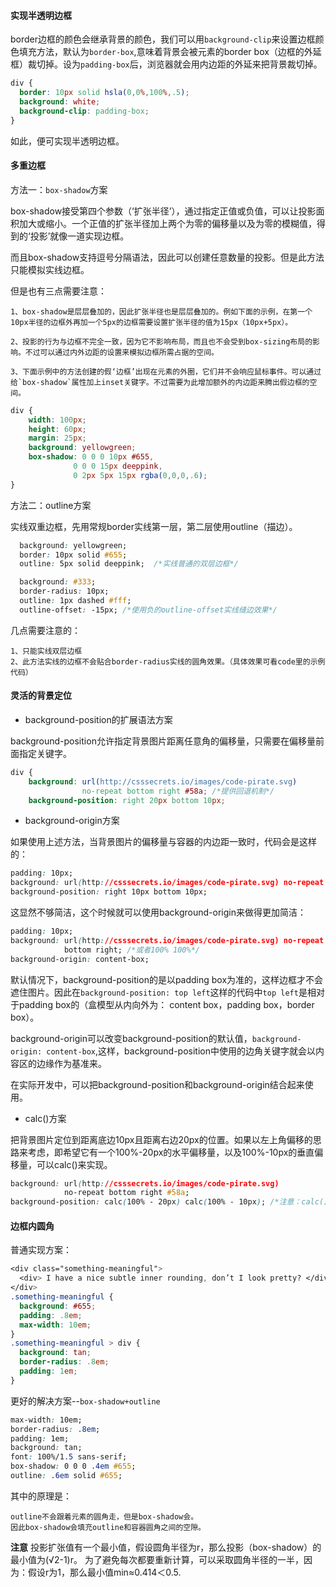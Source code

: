 #### 实现半透明边框
border边框的颜色会继承背景的颜色，我们可以用`background-clip`来设置边框颜色填充方法，默认为`border-box`,意味着背景会被元素的border box（边框的外延框）裁切掉。设为`padding-box`后，浏览器就会用内边距的外延来把背景裁切掉。

```css
div {
  border: 10px solid hsla(0,0%,100%,.5);
  background: white;
  background-clip: padding-box;
}
```
如此，便可实现半透明边框。

#### 多重边框

方法一：`box-shadow`方案

box-shadow接受第四个参数（‘扩张半径’），通过指定正值或负值，可以让投影面积加大或缩小。一个正值的扩张半径加上两个为零的偏移量以及为零的模糊值，得到的‘投影’就像一道实现边框。

而且box-shadow支持逗号分隔语法，因此可以创建任意数量的投影。但是此方法只能模拟实线边框。

但是也有三点需要注意：

    1、box-shadow是层层叠加的，因此扩张半径也是层层叠加的。例如下面的示例，在第一个10px半径的边框外再加一个5px的边框需要设置扩张半径的值为15px（10px+5px）。

    2、投影的行为与边框不完全一致，因为它不影响布局，而且也不会受到box-sizing布局的影响。不过可以通过内外边距的设置来模拟边框所需占据的空间。

    3、下面示例中的方法创建的假‘边框’出现在元素的外圈，它们并不会响应鼠标事件。可以通过给`box-shadow`属性加上inset关键字。不过需要为此增加额外的内边距来腾出假边框的空间。

```css
div {
	width: 100px;
	height: 60px;
	margin: 25px;
	background: yellowgreen;
	box-shadow: 0 0 0 10px #655,
              0 0 0 15px deeppink,
              0 2px 5px 15px rgba(0,0,0,.6);
}
```

方法二：outline方案

实线双重边框，先用常规border实线第一层，第二层使用outline（描边）。

```css
  background: yellowgreen;
  border: 10px solid #655;
  outline: 5px solid deeppink;  /*实线普通的双层边框*/
```
```css
  background: #333;
  border-radius: 10px;
  outline: 1px dashed #fff;
  outline-offset: -15px; /*使用负的outline-offset实线缝边效果*/
```

几点需要注意的：

    1、只能实线双层边框
    2、此方法实线的边框不会贴合border-radius实线的圆角效果。（具体效果可看code里的示例代码）

#### 灵活的背景定位

* background-position的扩展语法方案

background-position允许指定背景图片距离任意角的偏移量，只需要在偏移量前面指定关键字。

```css
div {
	background: url(http://csssecrets.io/images/code-pirate.svg)
	            no-repeat bottom right #58a; /*提供回退机制*/
	background-position: right 20px bottom 10px;
```

* background-origin方案

如果使用上述方法，当背景图片的偏移量与容器的内边距一致时，代码会是这样的：

```css
padding: 10px;
background: url(http://csssecrets.io/images/code-pirate.svg) no-repeat #58a;
background-position: right 10px bottom 10px;
```

这显然不够简洁，这个时候就可以使用background-origin来做得更加简洁：

```css
padding: 10px;
background: url(http://csssecrets.io/images/code-pirate.svg) no-repeat #58a
            bottom right; /*或者100% 100%*/
background-origin: content-box;
```

默认情况下，background-position的是以padding box为准的，这样边框才不会遮住图片。因此在`background-position: top left`这样的代码中`top left`是相对于padding box的（盒模型从内向外为： content box，padding box，border box）。

background-origin可以改变background-position的默认值，`background-origin: content-box`,这样，background-position中使用的边角关键字就会以内容区的边缘作为基准来。

在实际开发中，可以把background-position和background-origin结合起来使用。

* calc()方案

把背景图片定位到距离底边10px且距离右边20px的位置。如果以左上角偏移的思路来考虑，即希望它有一个100%-20px的水平偏移量，以及100%-10px的垂直偏移量，可以calc()来实现。

```css
background: url(http://csssecrets.io/images/code-pirate.svg)
            no-repeat bottom right #58a;
background-position: calc(100% - 20px) calc(100% - 10px); /*注意：calc()函数内部的 - 和 + 要加空白符，否则会报错。*/
```

####  边框内圆角

普通实现方案：

```css
<div class="something-meaningful">
  <div> I have a nice subtle inner rounding, don’t I look pretty? </div>
</div>
.something-meaningful {
  background: #655;
  padding: .8em;
  max-width: 10em;
}
.something-meaningful > div {
  background: tan;
  border-radius: .8em;
  padding: 1em;
}
```
更好的解决方案--`box-shadow+outline`

```css
max-width: 10em;
border-radius: .8em;
padding: 1em;
background: tan;
font: 100%/1.5 sans-serif;
box-shadow: 0 0 0 .4em #655;
outline: .6em solid #655;
```

其中的原理是：

    outline不会跟着元素的圆角走，但是box-shadow会。
    因此box-shadow会填充outline和容器圆角之间的空隙。


**注意**
投影扩张值有一个最小值，假设圆角半径为r，那么投影（box-shadow）的最小值为(√2-1)r。
为了避免每次都要重新计算，可以采取圆角半径的一半，因为：假设r为1，那么最小值min≈0.414＜0.5.
